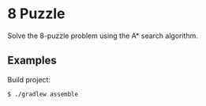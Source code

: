 # 8 Puzzle

Solve the 8-puzzle problem using the A* search algorithm.

## Examples

Build project:

    $ ./gradlew assemble
